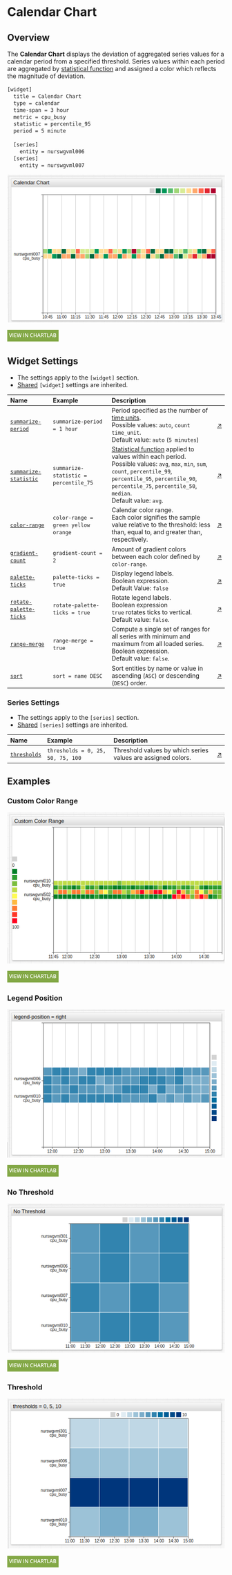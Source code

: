 # Calendar Chart

## Overview

The **Calendar Chart** displays the deviation of aggregated series values for a calendar period from a specified threshold. Series values within each period are aggregated by [statistical function](../../configuration/aggregators.md) and assigned a color which reflects the magnitude of deviation.

```ls
[widget]
  title = Calendar Chart
  type = calendar
  time-span = 3 hour
  metric = cpu_busy
  statistic = percentile_95
  period = 5 minute

  [series]
    entity = nurswgvml006
  [series]
    entity = nurswgvml007
```

![](./images/calendar-title.png)

[![](../../images/button.png)](https://apps.axibase.com/chartlab/b9406af1)

## Widget Settings

* The settings apply to the `[widget]` section.
* [Shared](../shared/README.md#widget-settings) `[widget]` settings are inherited.

Name | Example | Description | &nbsp;
:--|:--|:--|:--
<a name="summarize-period"></a>[`summarize-period`](#summarize-period) | `summarize-period = 1 hour` | Period specified as the number of [time units](https://axibase.com/docs/atsd/api/data/series/time-unit.html).<br>Possible values: `auto`, `count time_unit`.<br>Default value: `auto` (`5 minutes`) | [↗](https://apps.axibase.com/chartlab/5da13f1d)
<a name="summarize-statistic"></a>[`summarize-statistic`](#summarize-statistic) | `summarize-statistic = percentile_75` | [Statistical function](../../configuration/aggregators.md) applied to values within each period.<br>Possible values: `avg`, `max`, `min`, `sum`, `count`, `percentile_99`, `percentile_95`, `percentile_90`, `percentile_75`, `percentile_50`, `median`.<br>Default value: `avg`.| [↗](https://apps.axibase.com/chartlab/0d76b3c0)
<a name="color-range"></a>[`color-range`](#color-range) | `color-range = green yellow orange`| Calendar color range.<br>Each color signifies the sample value relative to the threshold: less than, equal to, and greater than, respectively. |[↗](https://apps.axibase.com/chartlab/e2aa5acc)
[`gradient-count`](#gradient-range) | `gradient-count = 2` | Amount of gradient colors between each color defined by `color-range`. | [↗](https://apps.axibase.com/chartlab/ac1b1044)
<a name="palette-ticks"></a>[`palette-ticks`](#palette-ticks) | `palette-ticks = true` | Display legend labels.<br>Boolean expression.<br>Default Value: `false` | [↗](https://apps.axibase.com/chartlab/b9961101)
<a name="rotate-palette-ticks"></a>[`rotate-palette-ticks`](#rotate-palette-ticks) | `rotate-palette-ticks = true` | Rotate legend labels.<br>Boolean expression<br>`true` rotates ticks to vertical.<br>Default value: `false`.| [↗](https://apps.axibase.com/chartlab/0f9e807b/2/)
<a name="range-merge"></a>[`range-merge`](#range-merge) | `range-merge = true` | Compute a single set of ranges for all series with minimum and maximum from all loaded series.<br>Boolean expression.<br>Default value: `false`. | [↗](https://apps.axibase.com/chartlab/0f9e807b/4/)
<a name="sort"></a>[`sort`](#sort) | `sort = name DESC` | Sort entities by name or value in ascending (`ASC`) or descending (`DESC`) order.<br> | [↗](https://apps.axibase.com/chartlab/431e0d53)

### Series Settings

* The settings apply to the `[series]` section.
* [Shared](../shared/README.md#series-settings) `[series]` settings are inherited.

Name | Example | Description | &nbsp;
:--|:--|:--|:--
<a name="thresholds"></a>[`thresholds`](#thresholds) | `thresholds = 0, 25, 50, 75, 100` | Threshold values by which series values are assigned colors.| [↗](https://apps.axibase.com/chartlab/0c1b1096)

## Examples

### Custom Color Range

![](./images/custom-color-range.png)

[![](../../images/button.png)](https://apps.axibase.com/chartlab/bb02e108)

### Legend Position

![](./images/legend-position-image.png)

[![](../../images/button.png)](https://apps.axibase.com/chartlab/a195dabf)

### No Threshold

![](./images/no-threshold.png)

[![](../../images/button.png)](https://apps.axibase.com/chartlab/4b8c3765)

### Threshold

![](./images/threshold-image.png)

[![](../../images/button.png)](https://apps.axibase.com/chartlab/48392984)